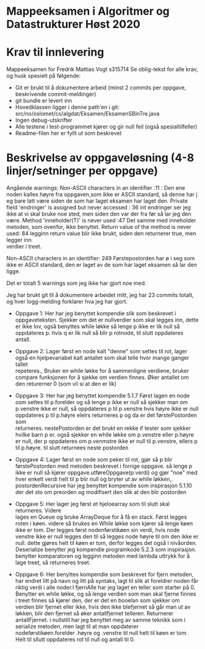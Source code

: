 # Mappeeksamen i Algoritmer og Datastrukturer Høst 2020

# Krav til innlevering
Mappeeksamen for Fredrik Mattias Vogt s315714
Se oblig-tekst for alle krav, og husk spesielt på følgende:

* Git er brukt til å dokumentere arbeid (minst 2 commits per oppgave, beskrivende commit-meldinger)	
* git bundle er levert inn
* Hovedklassen ligger i denne path'en i git: src/no/oslomet/cs/algdat/Eksamen/EksamenSBinTre.java
* Ingen debug-utskrifter
* Alle testene i test-programmet kjører og gir null feil (også spesialtilfeller)
* Readme-filen her er fyllt ut som beskrevet


# Beskrivelse av oppgaveløsning (4-8 linjer/setninger per oppgave)

Angående warnings:
Non-ASCII characters in an identifier :11 :
     Den ene noden kalles høyre fra oppgaven,som ikke er ASCII standard, så denne har j
     eg bare latt være siden de 
     som har laget eksamen har laget den.
Private field 'endringer' is assigned but never accessed : 36
     int endringer ser jeg ikke at vi skal bruke noe sted, men siden den var der fra før 
     så lar jeg den være.
Method 'inneholder(T)' is never used :47
    Det samme med inneholder metoden, som ovenfor, ikke benyttet.
Return value of the method is never used: 84
  legginn return value blir ikke brukt, siden den returnerer true, men legger inn    
  verdier i treet.
    
Non-ASCII characters in an identifier: 249
  Førstepostorden har ø i seg som ikke er ASCII standard, den er laget av de som har 
  laget eksamen så lar den ligge.
  
Det er totalt 5 warnings som jeg ikke har gjort noe med.

Jeg har brukt git til å dokumentere arbeidet mitt, jeg har 23 commits totalt, og hver logg-melding forklarer hva jeg har gjort. 

 * Oppgave 1:  Her har jeg benyttet kompendie slik som beskrevet i oppgaveteksten. 
               Sjekker om det er nullverdier som skal legges inn, dette er ikke lov,
               også benyttes while løkke så lenge p ikke er lik null så oppdateres p.
               hvis q er lik null så blir p rotnode, til slutt oppdateres antall.

 * Oppgave 2: Lager først en node kalt "denne" som settes til rot, lager også en 
              hjelpevariabel kalt antallet som skal telle hvor mange ganger tallet     
              repeteres., Bruker en while løkke for å sammenligne verdiene, bruker
              compare funksjonen for å sjekke om verdien finnes. Øker antallet om den 
              returerner 0 (som vil si at den er lik)
             
 * Oppgave 3: Her har jeg benyttet kompendie 5.1.7 Først lagen en node osm settes til 
              p.forelder og så lenge p ikke er null så sjekker man om p.venstre ikke er 
              null, så oppdateres p til p.venstre hvis høyre ikke er null oppdateres p 
              til p.høyre elelrs returneres p og da er det førstePostorden som   
              returneres. nestePostorden er det brukt en rekke if tester som sjekker 
              hvilke barn p er. også sjekker en while løkke om p.venstre eller p.høyre 
              er null, der p oppdateres om p.venmstre ikke er null til p.venstre, ellers 
              p til p.høyre. til slutt returnees neste postorden
            
 
 * Oppgave 4: Lager først en node som peker til rot, gjør så p blir førstePostorden med 
              metoden beskrevet i forrige oppgave.  så lenge p ikke er null så kjører 
              oppgave.utføreOppgave(p.verdi) og gjør "noe" med hver enkelt verdi helt 
              til p blir null og bryter ut av while løkken,.
              postordenRecursive har jeg benyttet kompendie som inspirasjon 5.1.10 der 
              det sto om preorden og modifisert den slik at den blir postorden
 
 * Oppgave 5: Her lager jeg først et hjeloearray som til slutt skal returneres. Videre    
              lages en Queue og bruke ArrayDeque for å få en stack. Først legges roten i 
              køen. videre så brukes en While løkke som kjører så lenge køen ikke er 
              tom. Der legges først nodenførstikøen sin verdi, hvis node venstre ikke er 
              null legges den til så legges node høyre til om den ikke er null. dette 
              gjøres helt til køen er tom, derfor legges det også i nivåorden.
              Deserialize benytter jeg kompendie programkode 5.2.3 som inspirasjon.
              benytter komparatoren og legginn metoden med lambda uttrykk for å lage 
              treet, så returneres treet.
            
 * Oppgave 6: Her benyttes kompendie som beskrevet  for fjern metoden, har endret litt 
              på navn og litt på syntaks, lagt til slik at foreldrer noden får riktig 
              verdi i alle noder.I fjernAlle har jeg laget en teller som starter på 0. 
              Benytter en while løkke, og så lenge verdien som man skal fjerne finnes i 
              treet finnes så kjører den, der er det en booelan som sjekker om verdien 
              blir fjernet eller ikke, hvis den ikke blefjernet så går man ut av løkken, 
              blir den fjernet så øker antallfjernet telleren. Returnerer antallFjernet. 
              i nullstill har jeg benyttet meg av samme teknikk som i serialize metoden, 
              men lagt til at man oppdaterer nodeførstikøen.forelder .høyre og .venstre 
              til null helt til køen er tom. Helt til sllutt oppdateres rot til null og 
              antall til 0.
